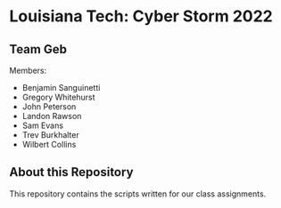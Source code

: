 # Louisiana Tech: Cyber Storm 2022
## Team Geb
Members:
* Benjamin Sanguinetti
* Gregory Whitehurst
* John Peterson
* Landon Rawson
* Sam Evans
* Trev Burkhalter
* Wilbert Collins

## About this Repository
This repository contains the scripts written for our class assignments.
